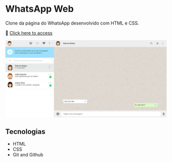 # WhatsApp Web

Clone da página do WhatsApp desenvolvido com HTML e CSS.

🔗 [Click here to access](https://n4ju15.github.io/whatsapp-web/)

![screenshot](./assets/readme.png)

## Tecnologias

- HTML
- CSS
- Git and Github
